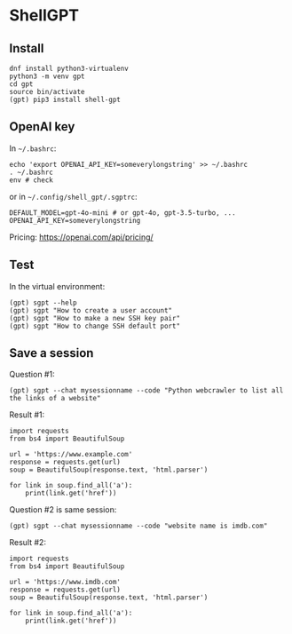 # ShellGPT

## Install

```
dnf install python3-virtualenv
python3 -m venv gpt
cd gpt
source bin/activate
(gpt) pip3 install shell-gpt
```

## OpenAI key

In `~/.bashrc`:
```
echo 'export OPENAI_API_KEY=someverylongstring' >> ~/.bashrc
. ~/.bashrc
env # check
```
or in `~/.config/shell_gpt/.sgptrc`:
```
DEFAULT_MODEL=gpt-4o-mini # or gpt-4o, gpt-3.5-turbo, ...
OPENAI_API_KEY=someverylongstring
```

Pricing: https://openai.com/api/pricing/

## Test

In the virtual environment:
```
(gpt) sgpt --help
(gpt) sgpt "How to create a user account"
(gpt) sgpt "How to make a new SSH key pair"
(gpt) sgpt "How to change SSH default port"
```

## Save a session

Question #1:
```
(gpt) sgpt --chat mysessionname --code "Python webcrawler to list all the links of a website"
```

Result #1:
```
import requests
from bs4 import BeautifulSoup

url = 'https://www.example.com'
response = requests.get(url)
soup = BeautifulSoup(response.text, 'html.parser')

for link in soup.find_all('a'):
    print(link.get('href'))
```

Question #2 is same session:
```
(gpt) sgpt --chat mysessionname --code "website name is imdb.com"
```

Result #2:
```
import requests
from bs4 import BeautifulSoup

url = 'https://www.imdb.com'
response = requests.get(url)
soup = BeautifulSoup(response.text, 'html.parser')

for link in soup.find_all('a'):
    print(link.get('href'))
```

